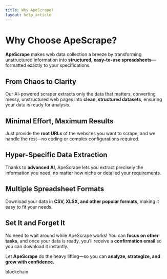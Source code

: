 ```yaml
---
title: Why ApeScrape?
layout: help_article
---
```


# Why Choose ApeScrape?  

**ApeScrape** makes web data collection a breeze by transforming unstructured information into **structured, easy-to-use spreadsheets**—formatted exactly to your specifications.  

## From Chaos to Clarity  
Our AI-powered scraper extracts only the data that matters, converting messy, unstructured web pages into **clean, structured datasets**, ensuring your data is ready for analysis.  

## Minimal Effort, Maximum Results  
Just provide the **root URLs** of the websites you want to scrape, and we handle the rest—no coding or complex configurations required.  

## Hyper-Specific Data Extraction  
Thanks to **advanced AI**, ApeScrape lets you extract precisely the information you need, no matter how niche or detailed your requirements.  

## Multiple Spreadsheet Formats  
Download your data in **CSV, XLSX, and other popular formats**, making it easy to fit your needs.  

## Set It and Forget It  
No need to wait around while ApeScrape works! You can **focus on other tasks**, and once your data is ready, you'll receive a **confirmation email** so you can download it instantly.  

Let **ApeScrape** do the heavy lifting—so you can **analyze, strategize, and grow with confidence.**  

blockchain
